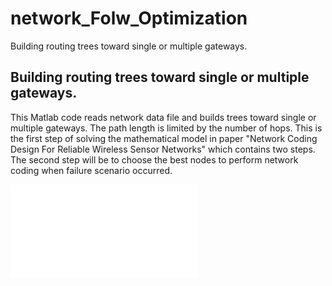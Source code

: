 # network_Folw_Optimization
Building routing trees toward single or multiple gateways. 

## Building routing trees toward single or multiple gateways. 


This Matlab code reads network data file and builds  trees toward single or multiple gateways.
The path length is limited by the number of hops.
This is the first step of solving the mathematical model in paper  "Network Coding Design For Reliable Wireless Sensor Networks" which contains two steps. The second step will be to choose the best nodes to perform network coding when failure scenario occurred.


![NetGraph20Nodes](NetGraph20Nodes.pdf)
